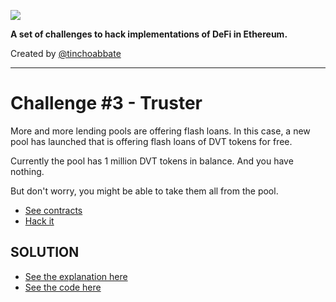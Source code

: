 ![](../../cover.png)

**A set of challenges to hack implementations of DeFi in Ethereum.**

Created by [@tinchoabbate](https://twitter.com/tinchoabbate)

---
# Challenge #3 - Truster

More and more lending pools are offering flash loans. In this case, a new pool has launched that is offering flash loans of DVT tokens for free.

Currently the pool has 1 million DVT tokens in balance. And you have nothing.

But don't worry, you might be able to take them all from the pool.

- [See contracts](../../contracts/truster)
- [Hack it](./truster.challenge.js)

## SOLUTION
- [See the explanation here](./SOLUTION.md)
- [See the code here](./truster.challenge.solved.js)
